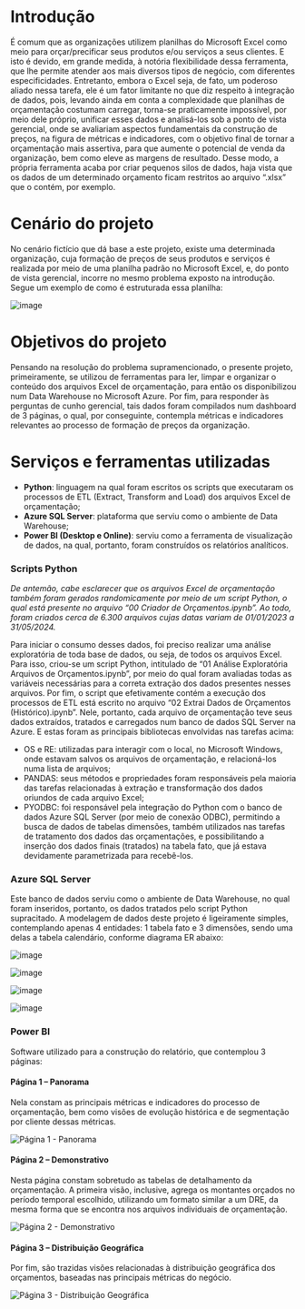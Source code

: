 # Introdução

É comum que as organizações utilizem planilhas do Microsoft Excel como meio para orçar/precificar seus produtos e/ou serviços a seus clientes. E isto é devido, em grande medida, à notória flexibilidade dessa ferramenta, que lhe permite atender aos mais diversos tipos de negócio, com diferentes especificidades. 
Entretanto, embora o Excel seja, de fato, um poderoso aliado nessa tarefa, ele é um fator limitante no que diz respeito à integração de dados, pois, levando ainda em conta a complexidade que planilhas de orçamentação costumam carregar, torna-se praticamente impossível, por meio dele próprio, unificar esses dados e analisá-los sob a ponto de vista gerencial, onde se avaliariam aspectos fundamentais da construção de preços, na figura de métricas e indicadores, com o objetivo final de tornar a orçamentação mais assertiva, para que aumente o potencial de venda da organização, bem como eleve as margens de resultado. 
Desse modo, a própria ferramenta acaba por criar pequenos silos de dados, haja vista que os dados de um determinado orçamento ficam restritos ao arquivo “.xlsx” que o contém, por exemplo.

# Cenário do projeto

No cenário fictício que dá base a este projeto, existe uma determinada organização, cuja formação de preços de seus produtos e serviços é realizada por meio de uma planilha padrão no Microsoft Excel, e, do ponto de vista gerencial, incorre no mesmo problema exposto na introdução.
Segue um exemplo de como é estruturada essa planilha:

![image](https://i.ibb.co/rmzcbQM/planilha.png)

# Objetivos do projeto

Pensando na resolução do problema supramencionado, o presente projeto, primeiramente, se utilizou de ferramentas para ler, limpar e organizar o conteúdo dos arquivos Excel de orçamentação, para então os disponibilizou num Data Warehouse no Microsoft Azure.
Por fim, para responder às perguntas de cunho gerencial, tais dados foram compilados num dashboard de 3 páginas, o qual, por conseguinte, contempla métricas e indicadores relevantes ao processo de formação de preços da organização.

# Serviços e ferramentas utilizadas

- **Python**: linguagem na qual foram escritos os scripts que executaram os processos de ETL (Extract, Transform and Load) dos arquivos Excel de orçamentação;
- **Azure SQL Server**: plataforma que serviu como o ambiente de Data Warehouse;
- **Power BI (Desktop e Online)**: serviu como a ferramenta de visualização de dados, na qual, portanto, foram construídos os relatórios analíticos.

### Scripts Python

*De antemão, cabe esclarecer que os arquivos Excel de orçamentação também foram gerados randomicamente por meio de um script Python, o qual está presente no arquivo “00 Criador de Orçamentos.ipynb”. Ao todo, foram criados cerca de 6.300 arquivos cujas datas variam de 01/01/2023 a 31/05/2024.*

Para iniciar o consumo desses dados, foi preciso realizar uma análise exploratória de toda base de dados, ou seja, de todos os arquivos Excel. Para isso, criou-se um script Python, intitulado de “01 Análise Exploratória Arquivos de Orçamentos.ipynb”, por meio do qual foram avaliadas todas as variáveis necessárias para a correta extração dos dados presentes nesses arquivos.
Por fim, o script que efetivamente contém a execução dos processos de ETL está escrito no arquivo “02 Extrai Dados de Orçamentos (Histórico).ipynb”. Nele, portanto, cada arquivo de orçamentação teve seus dados extraídos, tratados e carregados num banco de dados SQL Server na Azure. E estas foram as principais bibliotecas envolvidas nas tarefas acima:

- OS e RE: utilizadas para interagir com o local, no Microsoft Windows, onde estavam salvos os arquivos de orçamentação, e relacioná-los numa lista de arquivos;
- PANDAS: seus métodos e propriedades foram responsáveis pela maioria das tarefas relacionadas à extração e transformação dos dados oriundos de cada arquivo Excel;
- PYODBC: foi responsável pela integração do Python com o banco de dados Azure SQL Server (por meio de conexão ODBC), permitindo a busca de dados de tabelas dimensões, também utilizados nas tarefas de tratamento dos dados das orçamentações, e possibilitando a inserção dos dados finais (tratados) na tabela fato, que já estava devidamente parametrizada para recebê-los.

### Azure SQL Server

Este banco de dados serviu como o ambiente de Data Warehouse, no qual foram inseridos, portanto, os dados tratados pelo script Python supracitado.
A modelagem de dados deste projeto é ligeiramente simples, contemplando apenas 4 entidades: 1 tabela fato e 3 dimensões, sendo uma delas a tabela calendário, conforme diagrama ER abaixo:

![image](https://i.ibb.co/p2DMfP0/diagrama-er.png)

![image](https://i.ibb.co/6DDdngk/tabela-fato.png)

![image](https://i.ibb.co/6DDdngk/tabela-fato.png)

![image](https://i.ibb.co/S74SxRB/tabela-calendario.png)

### Power BI

Software utilizado para a construção do relatório, que contemplou 3 páginas:

#### Página 1 – Panorama

Nela constam as principais métricas e indicadores do processo de orçamentação, bem como visões de evolução histórica e de segmentação por cliente dessas métricas.

![Página 1 - Panorama](https://i.ibb.co/PD8tYw6/pagina1-panorama.png)

#### Página 2 – Demonstrativo

Nesta página constam sobretudo as tabelas de detalhamento da orçamentação. A primeira visão, inclusive, agrega os montantes orçados no período temporal escolhido, utilizando um formato similar a um DRE, da mesma forma que se encontra nos arquivos individuais de orçamentação.

![Página 2 - Demonstrativo](https://i.ibb.co/qYs5Q7b/pagina2-demonstrativo.png)

#### Página 3 – Distribuição Geográfica

Por fim, são trazidas visões relacionadas à distribuição geográfica dos orçamentos, baseadas nas principais métricas do negócio.

![Página 3 - Distribuição Geográfica](https://i.ibb.co/c8KM7kS/pagina3-distribuicao-geografica.png)
